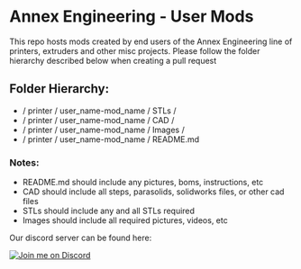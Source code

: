 # Annex Engineering - User Mods

This repo hosts mods created by end users of the Annex Engineering line of printers, extruders and other misc projects. Please follow the folder hierarchy described below when creating a pull request

## Folder Hierarchy:
 -  / printer / user_name-mod_name / STLs /
 -  / printer / user_name-mod_name / CAD /
 -  / printer / user_name-mod_name / Images /
 -  / printer / user_name-mod_name / README.md


### Notes: 
 - README.md should include any pictures, boms, instructions, etc
 - CAD should include all steps, parasolids, solidworks files, or other cad files
 - STLs should include any and all STLs required
 - Images should include all required pictures, videos, etc

Our discord server can be found here: 

[![Join me on Discord](https://discord.com/api/guilds/641407187004030997/widget.png?style=banner2)](https://discord.gg/MzTR3zE)

